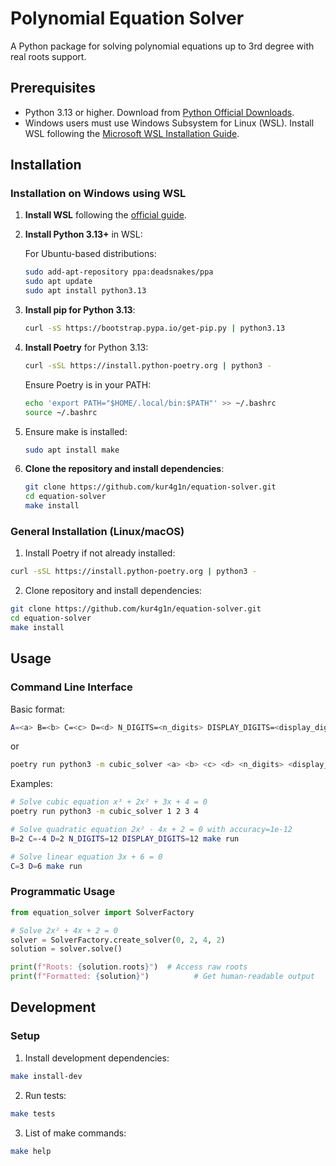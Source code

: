 # Polynomial Equation Solver

A Python package for solving polynomial equations up to 3rd degree with real roots support.

## Prerequisites

- Python 3.13 or higher. Download from [Python Official Downloads](https://www.python.org/downloads/).
- Windows users must use Windows Subsystem for Linux (WSL). Install WSL following the [Microsoft WSL Installation Guide](https://learn.microsoft.com/en-us/windows/wsl/install).

## Installation

### Installation on Windows using WSL

1. **Install WSL** following the [official guide](https://learn.microsoft.com/en-us/windows/wsl/install).
2. **Install Python 3.13+** in WSL:

   For Ubuntu-based distributions:

   ```bash
   sudo add-apt-repository ppa:deadsnakes/ppa
   sudo apt update
   sudo apt install python3.13
   ```

3. **Install pip for Python 3.13**:

   ```bash
   curl -sS https://bootstrap.pypa.io/get-pip.py | python3.13
   ```

4. **Install Poetry** for Python 3.13:

   ```bash
   curl -sSL https://install.python-poetry.org | python3 -
   ```

   Ensure Poetry is in your PATH:

   ```bash
   echo 'export PATH="$HOME/.local/bin:$PATH"' >> ~/.bashrc
   source ~/.bashrc
   ```
5. Ensure make is installed:

   ```bash
   sudo apt install make
   ```

6. **Clone the repository and install dependencies**:

   ```bash
   git clone https://github.com/kur4g1n/equation-solver.git
   cd equation-solver
   make install
   ```

### General Installation (Linux/macOS)

1. Install Poetry if not already installed:

```bash
curl -sSL https://install.python-poetry.org | python3 -
```

2. Clone repository and install dependencies:

```bash
git clone https://github.com/kur4g1n/equation-solver.git
cd equation-solver
make install
```

## Usage

### Command Line Interface

Basic format:

```bash
A=<a> B=<b> C=<c> D=<d> N_DIGITS=<n_digits> DISPLAY_DIGITS=<display_digits> make run
```

or

```bash
poetry run python3 -m cubic_solver <a> <b> <c> <d> <n_digits> <display_digits>
```

Examples:

```bash
# Solve cubic equation x³ + 2x² + 3x + 4 = 0
poetry run python3 -m cubic_solver 1 2 3 4

# Solve quadratic equation 2x² - 4x + 2 = 0 with accuracy=1e-12
B=2 C=-4 D=2 N_DIGITS=12 DISPLAY_DIGITS=12 make run

# Solve linear equation 3x + 6 = 0
C=3 D=6 make run
```

### Programmatic Usage

```python
from equation_solver import SolverFactory

# Solve 2x² + 4x + 2 = 0
solver = SolverFactory.create_solver(0, 2, 4, 2)
solution = solver.solve()

print(f"Roots: {solution.roots}")  # Access raw roots
print(f"Formatted: {solution}")          # Get human-readable output
```

## Development

### Setup

1. Install development dependencies:

```bash
make install-dev
```

2. Run tests:

```bash
make tests
```

3. List of make commands:

```bash
make help
```
